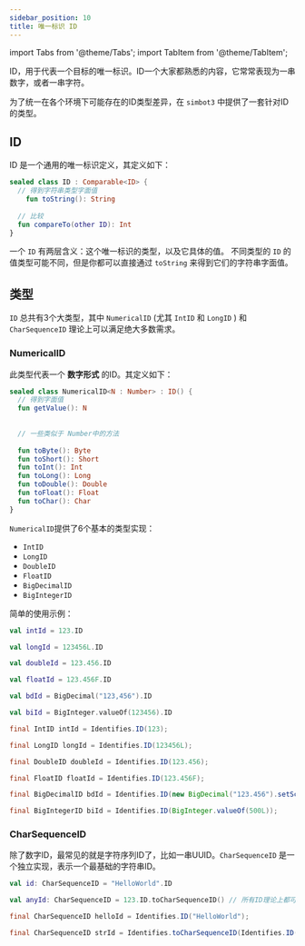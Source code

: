 ```yaml
---
sidebar_position: 10
title: 唯一标识 ID
---
```


import Tabs from '@theme/Tabs'; import TabItem from '@theme/TabItem';


ID，用于代表一个目标的唯一标识。ID一个大家都熟悉的内容，它常常表现为一串数字，或者一串字符。

为了统一在各个环境下可能存在的ID类型差异，在 `simbot3` 中提供了一套针对ID的类型。

## ID

ID 是一个通用的唯一标识定义，其定义如下：

```kotlin
sealed class ID : Comparable<ID> {
  // 得到字符串类型字面值
	fun toString(): String
  
  // 比较
  fun compareTo(other ID): Int
}
```

一个 `ID` 有两层含义：这个唯一标识的类型，以及它具体的值。
不同类型的 `ID` 的值类型可能不同，但是你都可以直接通过 `toString` 来得到它们的字符串字面值。

## 类型
`ID` 总共有3个大类型，其中 `NumericalID` (尤其 `IntID` 和 `LongID` ) 和 `CharSequenceID` 理论上可以满足绝大多数需求。

### NumericalID
此类型代表一个 **数字形式** 的ID。其定义如下：

```kotlin
sealed class NumericalID<N : Number> : ID() {
  // 得到字面值
  fun getValue(): N
  
  
  // 一些类似于 Number中的方法
  
  fun toByte(): Byte
  fun toShort(): Short
  fun toInt(): Int
  fun toLong(): Long
  fun toDouble(): Double
  fun toFloat(): Float
  fun toChar(): Char
}
```

`NumericalID`提供了6个基本的类型实现：
- `IntID`
- `LongID`
- `DoubleID`
- `FloatID`
- `BigDecimalID`
- `BigIntegerID`

简单的使用示例：



<!-- 展示类型 -->
<Tabs groupId="code">
<TabItem value="Kotlin" default>

<!-- id类型 -->
<Tabs groupId="id-type">

<TabItem value="Int">

```kotlin
val intId = 123.ID
```

</TabItem>
<TabItem value="Long">

```kotlin
val longId = 123456L.ID
```

</TabItem>
<TabItem value="Double">

```kotlin
val doubleId = 123.456.ID
```

</TabItem>
<TabItem value="Float">

```kotlin
val floatId = 123.456F.ID
```

</TabItem>
<TabItem value="BigDecimal">

```kotlin
val bdId = BigDecimal("123,456").ID
```

</TabItem>
<TabItem value="BigInteger">

```kotlin
val biId = BigInteger.valueOf(123456).ID
```

</TabItem>

</Tabs>

</TabItem>
<TabItem value="Java">

<!-- id类型 -->
<Tabs groupId="id-type">

<TabItem value="Int">

```java
final IntID intId = Identifies.ID(123);
```

</TabItem>
<TabItem value="Long">

```java
final LongID longId = Identifies.ID(123456L);
```

</TabItem>
<TabItem value="Double">

```java
final DoubleID doubleId = Identifies.ID(123.456);
```

</TabItem>
<TabItem value="Float">

```java
final FloatID floatId = Identifies.ID(123.456F);
```

</TabItem>
<TabItem value="BigDecimal">

```java
final BigDecimalID bdId = Identifies.ID(new BigDecimal("123.456").setScale(1, RoundingMode.HALF_UP));
```

</TabItem>
<TabItem value="BigInteger">

```java
final BigIntegerID biId = Identifies.ID(BigInteger.valueOf(500L));
```

</TabItem>

</Tabs>

</TabItem>
</Tabs>



### CharSequenceID 
除了数字ID，最常见的就是字符序列ID了，比如一串UUID。`CharSequenceID` 是一个独立实现，表示一个最基础的字符串ID。

<Tabs groupId="code">
<TabItem value="Kotlin" label="Kotlin" default>

```kotlin
val id: CharSequenceID = "HelloWorld".ID

val anyId: CharSequenceID = 123.ID.toCharSequenceID() // 所有ID理论上都可以作为字符序列ID
```

</TabItem>
<TabItem value="Java" label="Java">

```java
final CharSequenceID helloId = Identifies.ID("HelloWorld");

final CharSequenceID strId = Identifies.toCharSequenceID(Identifies.ID(123));
```

</TabItem>
</Tabs>

